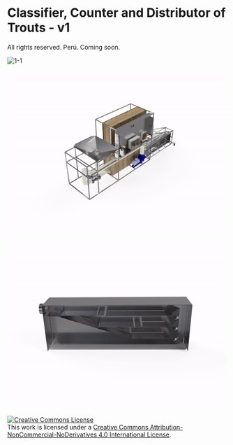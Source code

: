 # Classifier, Counter and Distributor of Trouts - v1

All rights reserved. Perú. Coming soon.

![1-1](img/1-1.gif)

![1-2](img/1-2.gif)

![2](img/2.gif)


<a rel="license" href="http://creativecommons.org/licenses/by-nc-nd/4.0/"><img alt="Creative Commons License" style="border-width:0" src="https://i.creativecommons.org/l/by-nc-nd/4.0/88x31.png" /></a><br />This work is licensed under a <a rel="license" href="http://creativecommons.org/licenses/by-nc-nd/4.0/">Creative Commons Attribution-NonCommercial-NoDerivatives 4.0 International License</a>.
